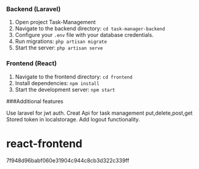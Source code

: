 

### Backend (Laravel)
1. Open project Task-Management
2. Navigate to the backend directory: `cd task-manager-backend`
3. Configure your `.env` file with your database credentials.
4. Run migrations: `php artisan migrate`
5. Start the server: `php artisan serve`


### Frontend (React)
1. Navigate to the frontend directory: `cd frontend`
2. Install dependencies: `npm install`
3. Start the development server: `npm start`


###Additional features

Use laravel for jwt auth.
Creat Api for task management put,delete,post,get
Stored token in localstorage.
Add logout functionality.



# react-frontend
 7f948d96babf060e31904c944c8cb3d322c339ff
